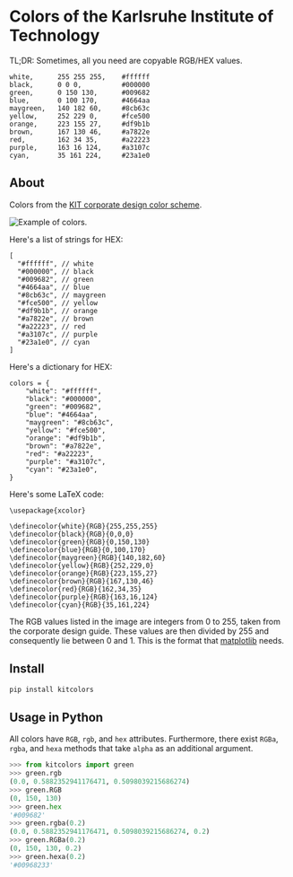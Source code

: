 

# Colors of the Karlsruhe Institute of Technology

TL;DR: Sometimes, all you need are copyable RGB/HEX values.
```csv
white,      255 255 255,    #ffffff
black,      0 0 0,          #000000
green,      0 150 130,      #009682
blue,       0 100 170,      #4664aa
maygreen,   140 182 60,     #8cb63c
yellow,     252 229 0,      #fce500
orange,     223 155 27,     #df9b1b
brown,      167 130 46,     #a7822e
red,        162 34 35,      #a22223
purple,     163 16 124,     #a3107c
cyan,       35 161 224,     #23a1e0
```



## About
Colors from the [KIT corporate design color scheme](https://kit-cd.sts.kit.edu/341.php).

![Example of colors.](https://raw.githubusercontent.com/camminady/kitcolors/master/scripts/example.png)



Here's a list of strings for HEX:
```
[
  "#ffffff", // white
  "#000000", // black
  "#009682", // green
  "#4664aa", // blue
  "#8cb63c", // maygreen
  "#fce500", // yellow
  "#df9b1b", // orange
  "#a7822e", // brown
  "#a22223", // red
  "#a3107c", // purple
  "#23a1e0", // cyan
]
```
Here's a dictionary for HEX:
```
colors = {
    "white": "#ffffff",
    "black": "#000000",
    "green": "#009682",
    "blue": "#4664aa",
    "maygreen": "#8cb63c",
    "yellow": "#fce500",
    "orange": "#df9b1b",
    "brown": "#a7822e",
    "red": "#a22223",
    "purple": "#a3107c",
    "cyan": "#23a1e0",
}

```

Here's some LaTeX code:
```
\usepackage{xcolor}

\definecolor{white}{RGB}{255,255,255}
\definecolor{black}{RGB}{0,0,0}
\definecolor{green}{RGB}{0,150,130}
\definecolor{blue}{RGB}{0,100,170}
\definecolor{maygreen}{RGB}{140,182,60}
\definecolor{yellow}{RGB}{252,229,0}
\definecolor{orange}{RGB}{223,155,27}
\definecolor{brown}{RGB}{167,130,46}
\definecolor{red}{RGB}{162,34,35}
\definecolor{purple}{RGB}{163,16,124}
\definecolor{cyan}{RGB}{35,161,224}
```




The RGB values listed in the image are integers from 0 to 255, taken from the corporate design guide.
These values are then divided by 255 and consequently lie between 0 and 1.
This is the format that [matplotlib](https://matplotlib.org/) needs.




## Install

```bash
pip install kitcolors
```

## Usage in Python

All colors have `RGB`, `rgb`, and `hex` attributes.
Furthermore, there exist `RGBa`, `rgba`, and `hexa` methods that take `alpha` as an additional argument.

```python
>>> from kitcolors import green
>>> green.rgb
(0.0, 0.5882352941176471, 0.5098039215686274)
>>> green.RGB
(0, 150, 130)
>>> green.hex
'#009682'
>>> green.rgba(0.2)
(0.0, 0.5882352941176471, 0.5098039215686274, 0.2)
>>> green.RGBa(0.2)
(0, 150, 130, 0.2)
>>> green.hexa(0.2)
'#00968233'
```
